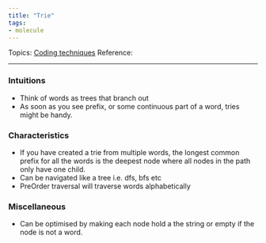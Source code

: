 ```yaml
---
title: "Trie"
tags:
- molecule
---
```

Topics:  [Coding techniques](Topics/Coding%20techniques.md)
Reference:  

---

### Intuitions  
- Think of words as trees that branch out  
- As soon as you see prefix, or some continuous part of a word, tries might be handy.  

### Characteristics  
- If you have created a trie from multiple words, the longest common prefix for all the words is
the deepest node where all nodes in the path only have one child.
- Can be navigated like a tree i.e. dfs, bfs etc
- PreOrder traversal will traverse words alphabetically

### Miscellaneous  
- Can be optimised by making each node hold a the string or empty if the node is not a word.  
